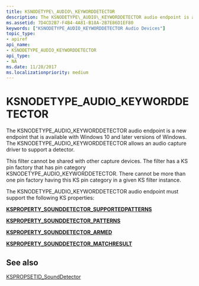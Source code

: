 ```yaml
---
title: KSNODETYPE\_AUDIO\_KEYWORDDETECTOR
description: The KSNODETYPE\_AUDIO\_KEYWORDDETECTOR audio endpoint is a new endpoint that is available with Windows 10 and later versions of Windows. The KSNODETYPE\_AUDIO\_KEYWORDDETECTOR allows an audio capture driver to support a detector.
ms.assetid: 7D4CD2B7-F4B4-4A81-B18A-2B7E86D1EF80
keywords: ["KSNODETYPE_AUDIO_KEYWORDDETECTOR Audio Devices"]
topic_type:
- apiref
api_name:
- KSNODETYPE_AUDIO_KEYWORDDETECTOR
api_type:
- NA
ms.date: 11/28/2017
ms.localizationpriority: medium
---
```


# KSNODETYPE\_AUDIO\_KEYWORDDETECTOR


The KSNODETYPE\_AUDIO\_KEYWORDDETECTOR audio endpoint is a new endpoint that is available with Windows 10 and later versions of Windows. The KSNODETYPE\_AUDIO\_KEYWORDDETECTOR allows an audio capture driver to support a detector.

This filter cannot be shared with other capture devices. The filter has a KS pin factory that has pin category KSNODETYPE\_AUDIO\_KEYWORDDETECTOR. There cannot be more than one pin factory having this KS pin category in a given KS filter instance.

The KSNODETYPE\_AUDIO\_KEYWORDDETECTOR audio endpoint must support the following KS properties:

[**KSPROPERTY\_SOUNDDETECTOR\_SUPPORTEDPATTERNS**](ksproperty-sounddetector-supportedpatterns.md)

[**KSPROPERTY\_SOUNDDETECTOR\_PATTERNS**](ksproperty-sounddetector-patterns.md)

[**KSPROPERTY\_SOUNDDETECTOR\_ARMED**](ksproperty-sounddetector-armed.md)

[**KSPROPERTY\_SOUNDDETECTOR\_MATCHRESULT**](ksproperty-sounddetector-matchresult.md)

## <span id="see_also"></span>See also


[KSPROPSETID\_SoundDetector](kspropsetid-sounddetector.md)

 

 






